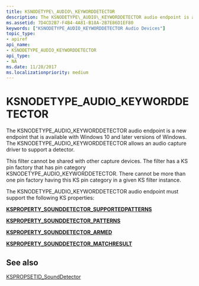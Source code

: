 ```yaml
---
title: KSNODETYPE\_AUDIO\_KEYWORDDETECTOR
description: The KSNODETYPE\_AUDIO\_KEYWORDDETECTOR audio endpoint is a new endpoint that is available with Windows 10 and later versions of Windows. The KSNODETYPE\_AUDIO\_KEYWORDDETECTOR allows an audio capture driver to support a detector.
ms.assetid: 7D4CD2B7-F4B4-4A81-B18A-2B7E86D1EF80
keywords: ["KSNODETYPE_AUDIO_KEYWORDDETECTOR Audio Devices"]
topic_type:
- apiref
api_name:
- KSNODETYPE_AUDIO_KEYWORDDETECTOR
api_type:
- NA
ms.date: 11/28/2017
ms.localizationpriority: medium
---
```


# KSNODETYPE\_AUDIO\_KEYWORDDETECTOR


The KSNODETYPE\_AUDIO\_KEYWORDDETECTOR audio endpoint is a new endpoint that is available with Windows 10 and later versions of Windows. The KSNODETYPE\_AUDIO\_KEYWORDDETECTOR allows an audio capture driver to support a detector.

This filter cannot be shared with other capture devices. The filter has a KS pin factory that has pin category KSNODETYPE\_AUDIO\_KEYWORDDETECTOR. There cannot be more than one pin factory having this KS pin category in a given KS filter instance.

The KSNODETYPE\_AUDIO\_KEYWORDDETECTOR audio endpoint must support the following KS properties:

[**KSPROPERTY\_SOUNDDETECTOR\_SUPPORTEDPATTERNS**](ksproperty-sounddetector-supportedpatterns.md)

[**KSPROPERTY\_SOUNDDETECTOR\_PATTERNS**](ksproperty-sounddetector-patterns.md)

[**KSPROPERTY\_SOUNDDETECTOR\_ARMED**](ksproperty-sounddetector-armed.md)

[**KSPROPERTY\_SOUNDDETECTOR\_MATCHRESULT**](ksproperty-sounddetector-matchresult.md)

## <span id="see_also"></span>See also


[KSPROPSETID\_SoundDetector](kspropsetid-sounddetector.md)

 

 






